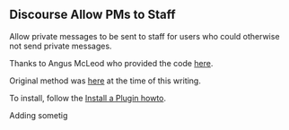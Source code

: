 ## Discourse Allow PMs to Staff

Allow private messages to be sent to staff for users who could otherwise not send private messages.

Thanks to Angus McLeod who provided the code [here](https://meta.discourse.org/t/allow-sending-private-messages-to-staff/75366/5?u=pfaffman).

Original method was [here](https://github.com/discourse/discourse/blob/master/lib/guardian.rb#L288) at the time of this writing.


To install, follow the [Install a Plugin howto](https://meta.discourse.org/t/install-a-plugin/19157?u=pfaffman).

Adding sometig
